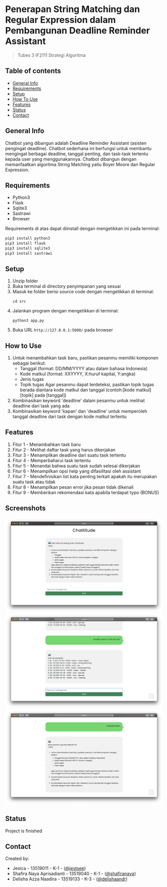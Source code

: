 # Penerapan String Matching dan Regular Expression dalam Pembangunan Deadline Reminder Assistant
> Tubes 3 IF2111 Strategi Algoritma

## Table of contents
  - [General Info](#general-info)
  - [Requirements](#requirements)
  - [Setup](#setup)
  - [How To Use](#how-to-use)
  - [Features](#features)
  - [Status](#status)
  - [Contact](#contact)

## General Info
Chatbot yang dibangun adalah Deadline Reminder Assistant (asisten pengingat deadline). Chatbot sederhana ini berfungsi untuk membantu mengingat berbagai deadline, tanggal penting, dan task-task tertentu kepada user yang menggunakannya.
Chatbot dibangun dengan memanfaatkan algoritma String Matching yaitu Boyer Moore dan Regular Expression.

## Requirements
- Python3
- Flask
- Sqlite3
- Sastrawi
- Browser

Requirements di atas dapat diinstall dengan mengetikkan ini pada terminal:
```
pip3 install python3
pip3 install flask
pip3 install sqlite3
pip3 install sastrawi
```

## Setup
1. Unzip folder
2. Buka terminal di directory penyimpanan yang sesuai
3. Masuk ke folder berisi source code dengan mengetikkan di terminal:
   ```
   cd src
   ```
4. Jalankan program dengan mengetikkan di terminal:
   ```
   python3 app.py
   ```
5. Buka URL `http://127.0.0.1:5000/` pada browser
## How to Use
1. Untuk menambahkan task baru, pastikan pesanmu memiliki komponen sebagai berikut:
   - Tanggal (format: DD/MM/YYYY atau dalam bahasa Indonesia)
   - Kode matkul (format: XXYYYY, X:huruf kapital, Y:angka)
   - Jenis tugas
   - Topik tugas
   Agar pesanmu dapat terdeteksi, pastikan topik tugas berada diantara kode matkul dan tanggal (contoh:[kode matkul] [topik] pada [tanggal])
2. Kombinasikan keyword 'deadline' dalam pesanmu untuk melihat deadline dari task yang ada
3. Kombinasikan keyword 'kapan' dan 'deadline' untuk memperoleh tanggal deadline dari task dengan kode matkul tertentu

## Features
1. Fitur 1 - Menambahkan task baru
2. Fitur 2 - Melihat daftar task yang harus dikerjakan
3. Fitur 3 - Menampilkan deadline dari suatu task tertentu
4. Fitur 4 - Memperbaharui task tertentu
5. Fitur 5 - Menandai bahwa suatu task sudah selesai dikerjakan
6. Fitur 6 - Menampilkan opsi help yang difasilitasi oleh assistant
7. Fitur 7 - Mendefinisikan list kata penting terkait apakah itu merupakan suatu task atau tidak
8. Fitur 8 - Menampilkan pesan error jika pesan tidak dikenali
9. Fitur 9 - Memberikan rekomendasi kata apabila terdapat typo (BONUS)

## Screenshots
![Greetings](/screenshots/1.png)
![Daftar Deadline](/screenshots/2.png)
![Error Message](/screenshots/3.png)

## Status
Project is finished

## Contact
Created by: 
- Jesica - 13519011 - K-1 - ([@jestsee](https://www.github.com/jestsee))
- Shafira Naya Aprisadianti - 13519040 - K-1 - ([@shafiranaya](https://www.github.com/shafiranaya))
- Delisha Azza Naadira - 13519133 - K-3 -  ([@delishaandr](https://www.github.com/delishaandr))
